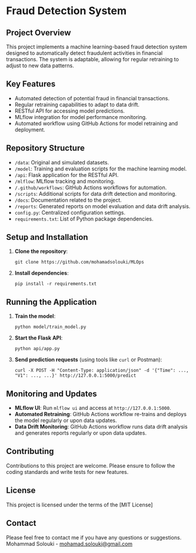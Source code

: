 # Fraud Detection System

## Project Overview
This project implements a machine learning-based fraud detection system designed to automatically detect fraudulent activities in financial transactions. The system is adaptable, allowing for regular retraining to adjust to new data patterns.

## Key Features
- Automated detection of potential fraud in financial transactions.
- Regular retraining capabilities to adapt to data drift.
- RESTful API for accessing model predictions.
- MLflow integration for model performance monitoring.
- Automated workflow using GitHub Actions for model retraining and deployment.

## Repository Structure
- `/data`: Original and simulated datasets.
- `/model`: Training and evaluation scripts for the machine learning model.
- `/api`: Flask application for the RESTful API.
- `/mlflow`: MLflow tracking and monitoring.
- `/.github/workflows`: GitHub Actions workflows for automation.
- `/scripts`: Additional scripts for data drift detection and monitoring.
- `/docs`: Documentation related to the project.
- `/reports`: Generated reports on model evaluation and data drift analysis.
- `config.py`: Centralized configuration settings.
- `requirements.txt`: List of Python package dependencies.

## Setup and Installation
1. **Clone the repository**:
   ```
   git clone https://github.com/mohamadsolouki/MLOps
   ```
2. **Install dependencies**:
   ```
   pip install -r requirements.txt
   ```

## Running the Application
1. **Train the model**:
   ```
   python model/train_model.py
   ```
2. **Start the Flask API**:
   ```
   python api/app.py
   ```
3. **Send prediction requests** (using tools like `curl` or Postman):
   ```
   curl -X POST -H "Content-Type: application/json" -d '{"Time": ..., "V1": ..., ...}' http://127.0.0.1:5000/predict
   ```

## Monitoring and Updates
- **MLflow UI**: Run `mlflow ui` and access at `http://127.0.0.1:5000`.
- **Automated Retraining**: GitHub Actions workflow re-trains and deploys the model regularly or upon data updates.
- **Data Drift Monitoring**: GitHub Actions workflow runs data drift analysis and generates reports regularly or upon data updates.

## Contributing
Contributions to this project are welcome. Please ensure to follow the coding standards and write tests for new features.

## License
This project is licensed under the terms of the [MIT License]

## Contact
Please feel free to contact me if you have any questions or suggestions.
Mohammad Solouki - mohamad.solouki@gmail.com
```